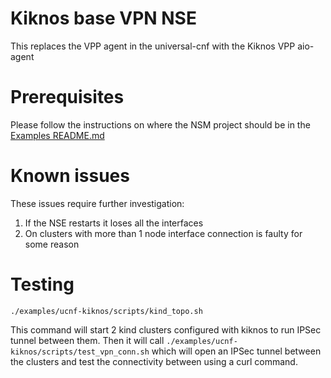 # Kiknos base VPN NSE

This replaces the VPP agent in the universal-cnf with the Kiknos VPP aio-agent

# Prerequisites
Please follow the instructions on where the NSM project should be in the [Examples README.md](../../README.md)

# Known issues
These issues require further investigation:

1. If the NSE restarts it loses all the interfaces  
1. On clusters with more than 1 node interface connection is faulty for some reason

# Testing 

`./examples/ucnf-kiknos/scripts/kind_topo.sh`

This command will start 2 kind clusters configured with kiknos to run IPSec tunnel between them.
Then it will call `./examples/ucnf-kiknos/scripts/test_vpn_conn.sh` which will open an IPSec tunnel between the clusters 
and test the connectivity between using a curl command.
